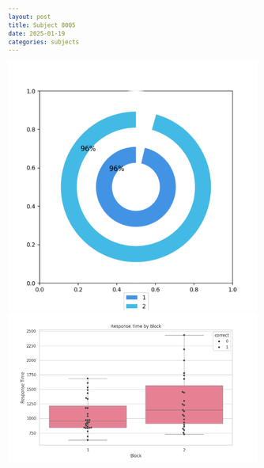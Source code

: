 ```yaml
---
layout: post
title: Subject 8005
date: 2025-01-19
categories: subjects
---
```


![](data/8005/run-23/8005__acc_test.png)
![](data/8005/run-23/8005_rt.png)
